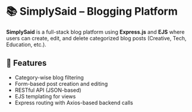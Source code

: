 
<body>

  <h1>📚 SimplySaid – Blogging Platform</h1>

  <p><strong>SimplySaid</strong> is a full-stack blog platform using <strong>Express.js</strong> and <strong>EJS</strong> where users can create, edit, and delete categorized blog posts (Creative, Tech, Education, etc.).</p>

  <h2>🚀 Features</h2>
  <ul>
    <li>Category-wise blog filtering</li>
    <li>Form-based post creation and editing</li>
    <li>RESTful API (JSON-based)</li>
    <li>EJS templating for views</li>
    <li>Express routing with Axios-based backend calls</li>
  </ul>



</body>
</html>
